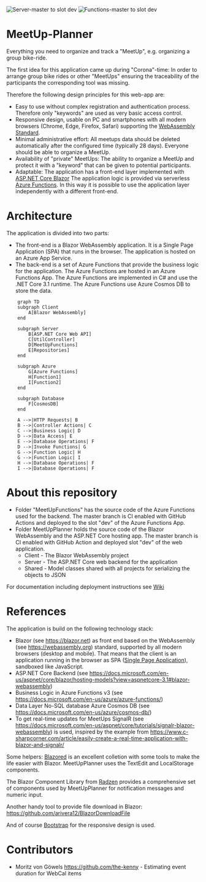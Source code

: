 ![Server-master to slot dev](https://github.com/rbrands/MeetUpPlanner/workflows/Server-master%20to%20slot%20dev/badge.svg)
![Functions-master to slot dev](https://github.com/rbrands/MeetUpPlanner/workflows/Functions-master%20to%20slot%20dev/badge.svg)

# MeetUp-Planner
Everything you need to organize and track a "MeetUp", e.g. organizing a group bike-ride. 

The first idea for this application came up during "Corona"-time: In order to arrange group bike rides or other "MeetUps" 
ensuring the traceability of the participants the corresponding tool was missing. 

Therefore the following design principles for this web-app are:
* Easy to use without complex registration and authentication process. Therefore only "keywords" are used as very basic access control.
* Responsive design, usable on PC and smartphones with all modern browsers (Chrome, Edge, Firefox, Safari) supporting the <a href="https://webassembly.org/">WebAssembly Standard</a>. 
* Minimal administrative effort: All meetups data should be deleted automatically after the configured time (typically 28 days). Everyone should be able to organize a MeetUp.
* Availability of "private" MeetUps: The ability to organize a MeetUp and protect it with a "keyword" that can be given to potential participants. 
* Adaptable: The application has a front-end layer implemented with <a href="https://docs.microsoft.com/en-us/aspnet/core/blazor">ASP.NET Core Blazor</a>  The application logic is provided via serverless <a href="https://docs.microsoft.com/en-us/azure/azure-functions/">Azure Functions</a>. In this way it is possible to use the application layer independently with a different front-end.  

# Architecture
The application is divided into two parts: 
  * The front-end is a Blazor WebAssembly application. It is a Single Page Application (SPA) that runs in the browser. The application is hosted on an Azure App Service. 
  * The back-end is a set of Azure Functions that provide the business logic for the application. The Azure Functions are hosted in an Azure Functions App. The Azure Functions are implemented in C# and use the .NET Core 3.1 runtime. The Azure Functions use Azure Cosmos DB to store the data.

```mermaid
    graph TD
    subgraph Client
        A[Blazor WebAssembly]
    end

    subgraph Server
        B[ASP.NET Core Web API]
        C[UtilController]
        D[MeetUpFunctions]
        E[Repositories]
    end

    subgraph Azure
        G[Azure Functions]
        H[Function1]
        I[Function2]
    end

    subgraph Database
        F[CosmosDB]
    end

    A -->|HTTP Requests| B
    B -->|Controller Actions| C
    C -->|Business Logic| D
    D -->|Data Access| E
    E -->|Database Operations| F
    D -->|Invoke Functions| G
    G -->|Function Logic| H
    G -->|Function Logic| I
    H -->|Database Operations| F
    I -->|Database Operations| F
```

# About this repository
* Folder "MeetUpFunctions" has the source code of the Azure Functions used for the backend. The master branch is CI enabled with GitHub Actions and deployed to the slot "dev" of the Azure Functions App. 
* Folder MeetUpPlanner holds the source code of the Blazor WebAssembly and the ASP.NET Core hosting app. The master branch is CI enabled with GitHub Action and deployed slot "dev" of the web application.
  * Client - The Blazor WebAssembly project
  * Server - The ASP.NET Core web backend for the application
  * Shared - Model classes shared with all projects for serializing the objects to JSON


For documentation including deployment instructions see [Wiki](https://github.com/rbrands/MeetUpPlanner/wiki)

# References
The application is build on the following technology stack:
* Blazor (see https://blazor.net) as front end based on the WebAssembly (see https://webassembly.org) standard, supported by all modern browsers (desktop and mobile). That means that the client is an application running in the browser as SPA (<a href="https://en.wikipedia.org/wiki/Single-page_application" target="_blank">Single Page Application</a>), sandboxed like JavaScript. 
* ASP.NET Core Backend (see https://docs.microsoft.com/en-us/aspnet/core/blazor/hosting-models?view=aspnetcore-3.1#blazor-webassembly)
* Business Logic in Azure Functions v3 (see https://docs.microsoft.com/en-us/azure/azure-functions/)
* Data Layer No-SQL database Azure Cosmos DB (see https://docs.microsoft.com/en-us/azure/cosmos-db/)
* To get real-time updates for MeetUps SignalR (see https://docs.microsoft.com/en-us/aspnet/core/tutorials/signalr-blazor-webassembly) is used, inspired by the example from https://www.c-sharpcorner.com/article/easily-create-a-real-time-application-with-blazor-and-signalr/ 

Some helpers:
<a href="https://github.com/Blazored">Blazored</a> is an excellent colletion with some tools to make the life easier with Blazor. MeetUpPlanner uses the TextEdit and LocalStorage components.

The Blazor Component Library from <a href="https://blazor.radzen.com/">Radzen</a> provides a comprehensive set of components used by MeetUpPlanner for notification messages and numeric input. 

Another handy tool to provide file download in Blazor: https://github.com/arivera12/BlazorDownloadFile

And of course <a href="https://getbootstrap.com/">Bootstrap</a> for the responsive design is used.

# Contributors
* Moritz von Göwels https://github.com/the-kenny - Estimating event duration for WebCal items


